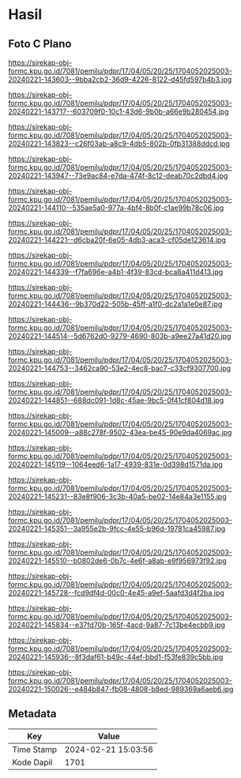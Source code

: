 # Hasil

## Foto C Plano

https://sirekap-obj-formc.kpu.go.id/7081/pemilu/pdpr/17/04/05/20/25/1704052025003-20240221-143603--9bba2cb2-36d9-4226-8122-d45fd597b4b3.jpg

https://sirekap-obj-formc.kpu.go.id/7081/pemilu/pdpr/17/04/05/20/25/1704052025003-20240221-143717--603709f0-10c1-43d6-9b0b-a66e9b280454.jpg

https://sirekap-obj-formc.kpu.go.id/7081/pemilu/pdpr/17/04/05/20/25/1704052025003-20240221-143823--c26f03ab-a8c9-4db5-802b-0fb31388ddcd.jpg

https://sirekap-obj-formc.kpu.go.id/7081/pemilu/pdpr/17/04/05/20/25/1704052025003-20240221-143947--73e9ac84-e7da-474f-8c12-deab70c2dbd4.jpg

https://sirekap-obj-formc.kpu.go.id/7081/pemilu/pdpr/17/04/05/20/25/1704052025003-20240221-144110--535ae5a0-977a-4bf4-8b0f-c1ae99b78c06.jpg

https://sirekap-obj-formc.kpu.go.id/7081/pemilu/pdpr/17/04/05/20/25/1704052025003-20240221-144221--d6cba20f-6e05-4db3-aca3-cf05de123614.jpg

https://sirekap-obj-formc.kpu.go.id/7081/pemilu/pdpr/17/04/05/20/25/1704052025003-20240221-144339--f7fa696e-a4b1-4f39-83cd-bca8a411d413.jpg

https://sirekap-obj-formc.kpu.go.id/7081/pemilu/pdpr/17/04/05/20/25/1704052025003-20240221-144436--9b370d22-505b-45ff-a1f0-dc2a1a1e0e87.jpg

https://sirekap-obj-formc.kpu.go.id/7081/pemilu/pdpr/17/04/05/20/25/1704052025003-20240221-144514--5d6762d0-9279-4690-803b-a9ee27a41d20.jpg

https://sirekap-obj-formc.kpu.go.id/7081/pemilu/pdpr/17/04/05/20/25/1704052025003-20240221-144753--3462ca90-53e2-4ec8-bac7-c33cf9307700.jpg

https://sirekap-obj-formc.kpu.go.id/7081/pemilu/pdpr/17/04/05/20/25/1704052025003-20240221-144851--688dc091-1d8c-45ae-9bc5-0f41cf804d18.jpg

https://sirekap-obj-formc.kpu.go.id/7081/pemilu/pdpr/17/04/05/20/25/1704052025003-20240221-145009--a88c278f-9502-43ea-be45-90e9da4069ac.jpg

https://sirekap-obj-formc.kpu.go.id/7081/pemilu/pdpr/17/04/05/20/25/1704052025003-20240221-145119--1064eed6-1a17-4939-831e-0d398d1571da.jpg

https://sirekap-obj-formc.kpu.go.id/7081/pemilu/pdpr/17/04/05/20/25/1704052025003-20240221-145231--83e8f906-3c3b-40a5-be02-14e84a3e1155.jpg

https://sirekap-obj-formc.kpu.go.id/7081/pemilu/pdpr/17/04/05/20/25/1704052025003-20240221-145351--3a955e2b-9fcc-4e55-b96d-19781ca45987.jpg

https://sirekap-obj-formc.kpu.go.id/7081/pemilu/pdpr/17/04/05/20/25/1704052025003-20240221-145510--b0802de6-0b7c-4e6f-a8ab-e9f956973f92.jpg

https://sirekap-obj-formc.kpu.go.id/7081/pemilu/pdpr/17/04/05/20/25/1704052025003-20240221-145728--fcd9df4d-00c0-4e45-a9ef-5aafd3d4f2ba.jpg

https://sirekap-obj-formc.kpu.go.id/7081/pemilu/pdpr/17/04/05/20/25/1704052025003-20240221-145834--e37fd70b-165f-4acd-9a87-7c13be4ecbb9.jpg

https://sirekap-obj-formc.kpu.go.id/7081/pemilu/pdpr/17/04/05/20/25/1704052025003-20240221-145936--8f3daf61-b49c-44ef-bbd1-f53fe839c5bb.jpg

https://sirekap-obj-formc.kpu.go.id/7081/pemilu/pdpr/17/04/05/20/25/1704052025003-20240221-150026--e484b847-fb08-4808-b8ed-989369a6aeb6.jpg


## Metadata

| Key        | Value               |
| ---------- | ------------------- |
| Time Stamp | 2024-02-21 15:03:56 |
| Kode Dapil | 1701                |



